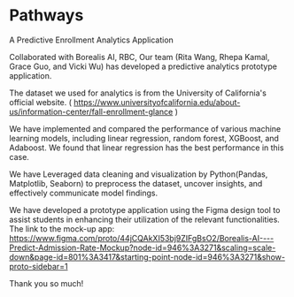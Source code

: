 # Pathways
A Predictive Enrollment Analytics Application

Collaborated with Borealis AI, RBC, Our team (Rita Wang, Rhepa Kamal, Grace Guo, and Vicki Wu) has developed a predictive analytics prototype application.  

The dataset we used for analytics is from the University of California's official website. ( https://www.universityofcalifornia.edu/about-us/information-center/fall-enrollment-glance )

We have implemented and compared the performance of various machine learning models, including linear regression, random forest, XGBoost, and Adaboost. We found that linear regression has the best performance in this case.

We have Leveraged data cleaning and visualization by Python(Pandas, Matplotlib, Seaborn) to preprocess the dataset, uncover insights, and effectively communicate model findings.

We have developed a prototype application using the Figma design tool to assist students in enhancing their utilization of the relevant functionalities. The link to the mock-up app: https://www.figma.com/proto/44jCQAkXI53bj9ZIFgBsO2/Borealis-AI----Predict-Admission-Rate-Mockup?node-id=946%3A3271&scaling=scale-down&page-id=801%3A3417&starting-point-node-id=946%3A3271&show-proto-sidebar=1

Thank you so much!

